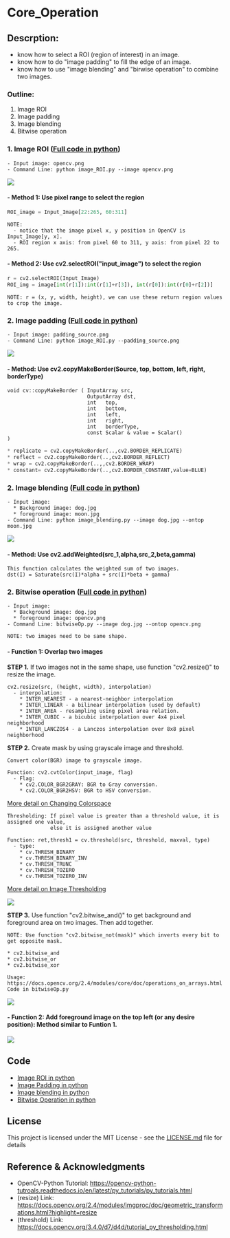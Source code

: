# Core_Operation

## Descrption:
- know how to select a ROI (region of interest) in an image.
- know how to do "image padding" to fill the edge of an image.
- know how to use "image blending" and "birwise operation" to combine two images.

### Outline:
1. Image ROI
2. Image padding
3. Image blending
4. Bitwise operation

### 1. Image ROI ([Full code in python](https://github.com/Hank-Tsou/Computer-Vision-OpenCV-Python/blob/master/tutorials/Core_Operation/image_ROI.py))
```
- Input image: opencv.png
- Command Line: python image_ROI.py --image opencv.png
```
![](README_IMG/ROI_result.png)

#### - Method 1: Use pixel range to select the region
```python
ROI_image = Input_Image[22:265, 60:311]
```
```
NOTE: 
  - notice that the image pixel x, y position in OpenCV is Input_Image[y, x].
  - ROI region x axis: from pixel 60 to 311, y axis: from pixel 22 to 265.
```
#### - Method 2: Use cv2.selectROI("input_image") to select the region
```python
r = cv2.selectROI(Input_Image)
ROI_img = image[int(r[1]):int(r[1]+r[3]), int(r[0]):int(r[0]+r[2])]
```
```
NOTE: r = (x, y, width, height), we can use these return region values to crop the image.
```

### 2. Image padding ([Full code in python](https://github.com/Hank-Tsou/Computer-Vision-OpenCV-Python/blob/master/tutorials/Core_Operation/image_padding.py))
```
- Input image: padding_source.png
- Command Line: python image_ROI.py --padding_source.png
```
![](README_IMG/image_padding.png)

#### - Method: Use cv2.copyMakeBorder(Source, top, bottom, left, right, borderType)
```
void cv::copyMakeBorder	( InputArray src,
                          OutputArray dst,
                          int 	top,
                          int 	bottom,
                          int 	left,
                          int 	right,
                          int 	borderType,
                          const Scalar & value = Scalar() 
)	
```
```python
* replicate = cv2.copyMakeBorder(..,cv2.BORDER_REPLICATE)
* reflect = cv2.copyMakeBorder(..,cv2.BORDER_REFLECT)
* wrap = cv2.copyMakeBorder(..,,cv2.BORDER_WRAP)
* constant= cv2.copyMakeBorder(..,cv2.BORDER_CONSTANT,value=BLUE)
```

### 2. Image blending ([Full code in python](https://github.com/Hank-Tsou/Computer-Vision-OpenCV-Python/blob/master/tutorials/Core_Operation/image_blending.py))
```
- Input image: 
  * Background image: dog.jpg
  * foreground image: moon.jpg
- Command Line: python image_blending.py --image dog.jpg --ontop moon.jpg
```
![](README_IMG/image_blending.png)

#### - Method: Use cv2.addWeighted(src_1,alpha,src_2,beta,gamma)
```
This function calculates the weighted sum of two images.
dst(I) = Saturate(src(I)*alpha + src(I)*beta + gamma)
```

### 2. Bitwise operation ([Full code in python](https://github.com/Hank-Tsou/Computer-Vision-OpenCV-Python/blob/master/tutorials/Core_Operation/bitwiseOp.py))
```
- Input image: 
  * Background image: dog.jpg
  * foreground image: opencv.png
- Command Line: bitwiseOp.py --image dog.jpg --ontop opencv.png
```
```
NOTE: two images need to be same shape.
```
#### - Function 1: Overlap two images
**STEP 1.** If two images not in the same shape, use function "cv2.resize()" to resize the image.
```
cv2.resize(src, (height, width), interpolation)
  - interpolation:
    * INTER_NEAREST - a nearest-neighbor interpolation
    * INTER_LINEAR - a bilinear interpolation (used by default)
    * INTER_AREA - resampling using pixel area relation. 
    * INTER_CUBIC - a bicubic interpolation over 4x4 pixel neighborhood
    * INTER_LANCZOS4 - a Lanczos interpolation over 8x8 pixel neighborhood
```
**STEP 2.** Create mask by using grayscale image and threshold. 
```
Convert color(BGR) image to grayscale image. 

Function: cv2.cvtColor(input_image, flag)
  - Flag:
    * cv2.COLOR_BGR2GRAY: BGR to Gray conversion. 
    * cv2.COLOR_BGR2HSV: BGR to HSV conversion.
```
[More detail on Changing Colorspace](https://github.com/Hank-Tsou/Computer-Vision-OpenCV-Python/tree/master/tutorials/Image_Processing/1_Changing_colorspace)
```
Thresholding: If pixel value is greater than a threshold value, it is assigned one value, 
              else it is assigned another value 

Function: ret,thresh1 = cv.threshold(src, threshold, maxval, type)
  - type:
    * cv.THRESH_BINARY
    * cv.THRESH_BINARY_INV
    * cv.THRESH_TRUNC
    * cv.THRESH_TOZERO
    * cv.THRESH_TOZERO_INV
```
[More detail on Image Thresholding](https://github.com/Hank-Tsou/Computer-Vision-OpenCV-Python/tree/master/tutorials/Image_Processing/2_Image_Thresholding)

![](README_IMG/threshold.png)

**STEP 3.** Use function "cv2.bitwise_and()" to get background and foreground area on two images. Then add together.
```
NOTE: Use function "cv2.bitwise_not(mask)" which inverts every bit to get opposite mask.
```
```
* cv2.bitwise_and
* cv2.bitwise_or
* cv2.bitwise_xor

Usage: https://docs.opencv.org/2.4/modules/core/doc/operations_on_arrays.html
Code in bitwiseOp.py
```
![](README_IMG/middle.jpg)

#### - Function 2: Add foreground image on the top left (or any desire position): Method similar to Funtion 1.
![](README_IMG/topleft.jpg)

## Code
- [Image ROI in python](https://github.com/Hank-Tsou/Computer-Vision-OpenCV-Python/blob/master/tutorials/Core_Operation/image_ROI.py)
- [Image Padding in python](https://github.com/Hank-Tsou/Computer-Vision-OpenCV-Python/blob/master/tutorials/Core_Operation/image_padding.py)
- [Image blending in python](https://github.com/Hank-Tsou/Computer-Vision-OpenCV-Python/blob/master/tutorials/Core_Operation/image_blending.py)
- [Bitwise Operation in python](https://github.com/Hank-Tsou/Computer-Vision-OpenCV-Python/blob/master/tutorials/Core_Operation/bitwiseOp.py)

## License

This project is licensed under the MIT License - see the [LICENSE.md](LICENSE.md) file for details

## Reference & Acknowledgments

* OpenCV-Python Tutorial: https://opencv-python-tutroals.readthedocs.io/en/latest/py_tutorials/py_tutorials.html
* (resize) Link: https://docs.opencv.org/2.4/modules/imgproc/doc/geometric_transformations.html?highlight=resize
* (threshold) Link: https://docs.opencv.org/3.4.0/d7/d4d/tutorial_py_thresholding.html
